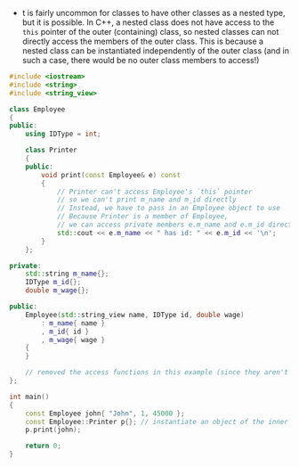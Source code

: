 - t is fairly uncommon for classes to have other classes as a nested type, but it is possible. In C++, a nested class does not have access to the `this` pointer of the outer (containing) class, so nested classes can not directly access the members of the outer class. This is because a nested class can be instantiated independently of the outer class (and in such a case, there would be no outer class members to access!)
```cpp
#include <iostream>
#include <string>
#include <string_view>

class Employee
{
public:
    using IDType = int;

    class Printer
    {
    public:
        void print(const Employee& e) const
        {
            // Printer can't access Employee's `this` pointer
            // so we can't print m_name and m_id directly
            // Instead, we have to pass in an Employee object to use
            // Because Printer is a member of Employee,
            // we can access private members e.m_name and e.m_id directly
            std::cout << e.m_name << " has id: " << e.m_id << '\n';
        }
    };

private:
    std::string m_name{};
    IDType m_id{};
    double m_wage{};

public:
    Employee(std::string_view name, IDType id, double wage)
        : m_name{ name }
        , m_id{ id }
        , m_wage{ wage }
    {
    }

    // removed the access functions in this example (since they aren't used)
};

int main()
{
    const Employee john{ "John", 1, 45000 };
    const Employee::Printer p{}; // instantiate an object of the inner class
    p.print(john);

    return 0;
}
```